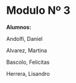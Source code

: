 # Modulo Nº 3
<b>
  
Alumnos:
  
  </b>
  
<p>
Andolfi, Daniel
<p>
Alvarez, Martina
<p>
Bascolo, Felicitas
<p>
Herrera, Lisandro
  <p>
